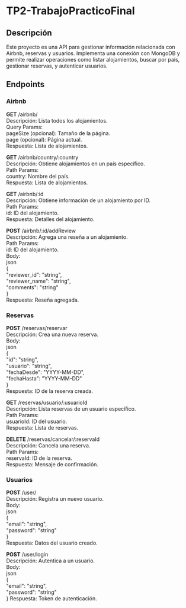 # TP2-TrabajoPracticoFinal

## Descripción

Este proyecto es una API para gestionar información relacionada con Airbnb, reservas y usuarios. 
Implementa una conexión con MongoDB y permite realizar operaciones como listar alojamientos, buscar por país, gestionar reservas, y autenticar usuarios.

## Endpoints  
### Airbnb  
**GET** /airbnb/  
Descripción: Lista todos los alojamientos.  
Query Params:  
pageSize (opcional): Tamaño de la página.  
page (opcional): Página actual.  
Respuesta: Lista de alojamientos.  
  
**GET** /airbnb/country/:country  
Descripción: Obtiene alojamientos en un país específico.  
Path Params:  
country: Nombre del país.  
Respuesta: Lista de alojamientos.  
  
**GET** /airbnb/:id  
Descripción: Obtiene información de un alojamiento por ID.  
Path Params:  
id: ID del alojamiento.  
Respuesta: Detalles del alojamiento. 
  
**POST** /airbnb/:id/addReview  
Descripción: Agrega una reseña a un alojamiento.  
Path Params:  
id: ID del alojamiento.  
Body:  
json  
{  
  "reviewer_id": "string",  
  "reviewer_name": "string",  
  "comments": "string"  
}  
Respuesta: Reseña agregada.  

### Reservas  
**POST** /reservas/reservar  
Descripción: Crea una nueva reserva.  
Body:  
json  
{  
  "id": "string",  
  "usuario": "string",  
  "fechaDesde": "YYYY-MM-DD",  
  "fechaHasta": "YYYY-MM-DD"  
}  
Respuesta: ID de la reserva creada. 
  
**GET** /reservas/usuario/:usuarioId  
Descripción: Lista reservas de un usuario específico.  
Path Params:  
usuarioId: ID del usuario.  
Respuesta: Lista de reservas.
  
**DELETE** /reservas/cancelar/:reservaId  
Descripción: Cancela una reserva.  
Path Params:  
reservaId: ID de la reserva.  
Respuesta: Mensaje de confirmación.  
  
### Usuarios  
**POST** /user/  
Descripción: Registra un nuevo usuario.  
Body:  
json  
{  
  "email": "string",  
  "password": "string"  
}  
Respuesta: Datos del usuario creado.  
  
**POST** /user/login  
Descripción: Autentica a un usuario.  
Body:  
json  
{  
  "email": "string",  
  "password": "string"  
} 
Respuesta: Token de autenticación.  

